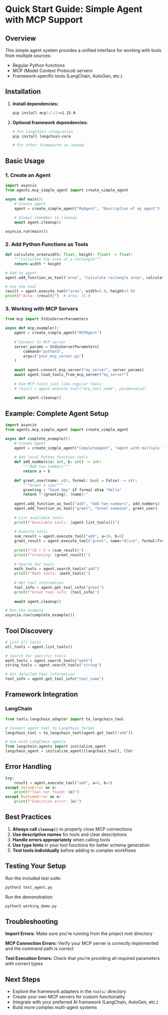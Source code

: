 # Quick Start Guide: Simple Agent with MCP Support

## Overview

This simple agent system provides a unified interface for working with tools from multiple sources:
- Regular Python functions
- MCP (Model Context Protocol) servers
- Framework-specific tools (LangChain, AutoGen, etc.)

## Installation

1. **Install dependencies:**
   ```bash
   pip install mcp[cli]>=1.15.0
   ```

2. **Optional framework dependencies:**
   ```bash
   # For LangChain integration
   pip install langchain-core
   
   # For other frameworks as needed
   ```

## Basic Usage

### 1. Create an Agent

```python
import asyncio
from agents.mcp_simple_agent import create_simple_agent

async def main():
    # Create agent
    agent = create_simple_agent("MyAgent", "Description of my agent")
    
    # Always remember to cleanup
    await agent.cleanup()

asyncio.run(main())
```

### 2. Add Python Functions as Tools

```python
def calculate_area(width: float, height: float) -> float:
    """Calculate the area of a rectangle"""
    return width * height

# Add to agent
agent.add_function_as_tool("area", "Calculate rectangle area", calculate_area)

# Use the tool
result = agent.execute_tool("area", width=5.0, height=3.0)
print(f"Area: {result}")  # Area: 15.0
```

### 3. Working with MCP Servers

```python
from mcp import StdioServerParameters

async def mcp_example():
    agent = create_simple_agent("MCPAgent")
    
    # Connect to MCP server
    server_params = StdioServerParameters(
        command="python3",
        args=["your_mcp_server.py"]
    )
    
    await agent.connect_mcp_server("my_server", server_params)
    await agent.load_tools_from_mcp_server("my_server")
    
    # Use MCP tools just like regular tools
    # result = agent.execute_tool("mcp_tool_name", param=value)
    
    await agent.cleanup()
```

## Example: Complete Agent Setup

```python
import asyncio
from agents.mcp_simple_agent import create_simple_agent

async def complete_example():
    # Create agent
    agent = create_simple_agent("CompleteAgent", "Agent with multiple tool types")
    
    # Add local Python function tools
    def add_numbers(a: int, b: int) -> int:
        """Add two numbers"""
        return a + b
    
    def greet_user(name: str, formal: bool = False) -> str:
        """Greet a user"""
        greeting = "Good day" if formal else "Hello"
        return f"{greeting}, {name}!"
    
    agent.add_function_as_tool("add", "Add two numbers", add_numbers)
    agent.add_function_as_tool("greet", "Greet someone", greet_user)
    
    # List available tools
    print(f"Available tools: {agent.list_tools()}")
    
    # Execute tools
    sum_result = agent.execute_tool("add", a=10, b=5)
    greet_result = agent.execute_tool("greet", name="Alice", formal=True)
    
    print(f"10 + 5 = {sum_result}")
    print(f"Greeting: {greet_result}")
    
    # Search for tools
    math_tools = agent.search_tools("add")
    print(f"Math tools: {math_tools}")
    
    # Get tool information
    tool_info = agent.get_tool_info("greet")
    print(f"Greet tool info: {tool_info}")
    
    await agent.cleanup()

# Run the example
asyncio.run(complete_example())
```

## Tool Discovery

```python
# List all tools
all_tools = agent.list_tools()

# Search for specific tools
math_tools = agent.search_tools("math")
string_tools = agent.search_tools("string")

# Get detailed tool information
tool_info = agent.get_tool_info("tool_name")
```

## Framework Integration

### LangChain

```python
from tools.langchain_adapter import to_langchain_tool

# Convert agent tool to LangChain format
langchain_tool = to_langchain_tool(agent.get_tool("add"))

# Use with LangChain agents
from langchain.agents import initialize_agent
langchain_agent = initialize_agent([langchain_tool], llm)
```

## Error Handling

```python
try:
    result = agent.execute_tool("add", a=5, b=3)
except ValueError as e:
    print(f"Tool not found: {e}")
except RuntimeError as e:
    print(f"Execution error: {e}")
```

## Best Practices

1. **Always call `cleanup()`** to properly close MCP connections
2. **Use descriptive names** for tools and clear descriptions
3. **Handle errors appropriately** when calling tools
4. **Use type hints** in your tool functions for better schema generation
5. **Test tools individually** before adding to complex workflows

## Testing Your Setup

Run the included test suite:
```bash
python3 test_agent.py
```

Run the demonstration:
```bash
python3 working_demo.py
```

## Troubleshooting

**Import Errors:** Make sure you're running from the project root directory

**MCP Connection Errors:** Verify your MCP server is correctly implemented and the command path is correct

**Tool Execution Errors:** Check that you're providing all required parameters with correct types

## Next Steps

- Explore the framework adapters in the `tools/` directory
- Create your own MCP servers for custom functionality
- Integrate with your preferred AI framework (LangChain, AutoGen, etc.)
- Build more complex multi-agent systems